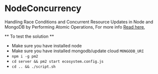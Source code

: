 # NodeConcurrency

Handling Race Conditions and Concurrent Resource Updates in Node and MongoDB by Performing Atomic Operations, For more info [Read here](https://medium.com/@codersauthority/handling-race-conditions-and-concurrent-resource-updates-in-node-and-mongodb-by-performing-atomic-9f1a902bd5fa),

** To test the solution **

- Make sure you have installed node
- Make sure you have installed mongodb/update cloud `MONGODB_URI`
- `npm i -g pm2`
- `cd server && pm2 start ecosystem.config.js`
- `cd .. && ./script.sh`
